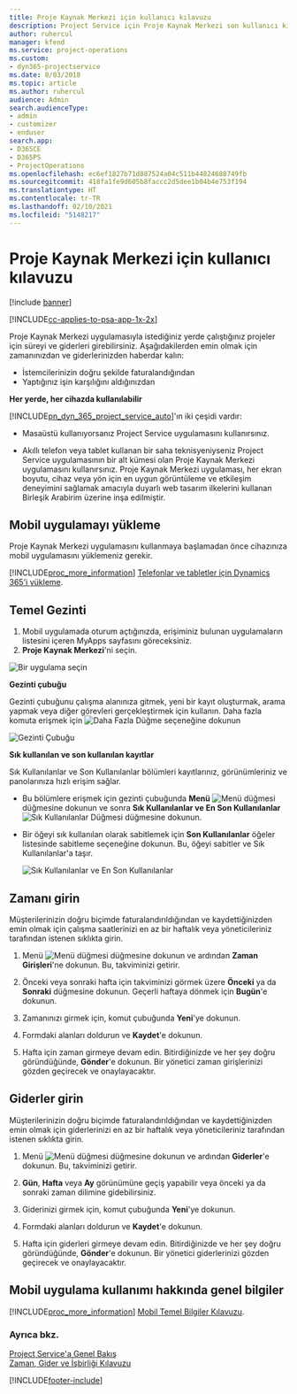 ```yaml
---
title: Proje Kaynak Merkezi için kullanıcı kılavuzu
description: Project Service için Proje Kaynak Merkezi son kullanıcı kılavuzu
author: ruhercul
manager: kfend
ms.service: project-operations
ms.custom:
- dyn365-projectservice
ms.date: 8/03/2018
ms.topic: article
ms.author: ruhercul
audience: Admin
search.audienceType:
- admin
- customizer
- enduser
search.app:
- D365CE
- D365PS
- ProjectOperations
ms.openlocfilehash: ec6ef1827b71d887524a04c511b44824688749fb
ms.sourcegitcommit: 418fa1fe9d605b8faccc2d5dee1b04b4e753f194
ms.translationtype: HT
ms.contentlocale: tr-TR
ms.lasthandoff: 02/10/2021
ms.locfileid: "5148217"
---
```

# <a name="user-guide-for-project-resource-hub"></a>Proje Kaynak Merkezi için kullanıcı kılavuzu

[!include [banner](../includes/psa-now-project-operations.md)]

[!INCLUDE[cc-applies-to-psa-app-1x-2x](../includes/cc-applies-to-psa-app-1x-2x.md)]

Proje Kaynak Merkezi uygulamasıyla istediğiniz yerde çalıştığınız projeler için süreyi ve giderleri girebilirsiniz. Aşağıdakilerden emin olmak için zamanınızdan ve giderlerinizden haberdar kalın:

- İstemcilerinizin doğru şekilde faturalandığından
- Yaptığınız işin karşılığını aldığınızdan

**Her yerde, her cihazda kullanılabilir**

[!INCLUDE[pn_dyn_365_project_service_auto](../includes/pn-dyn-365-project-service-auto.md)]'ın iki çeşidi vardır: 

- Masaüstü kullanıyorsanız Project Service uygulamasını kullanırsınız. 

- Akıllı telefon veya tablet kullanan bir saha teknisyeniyseniz Project Service uygulamasının bir alt kümesi olan Proje Kaynak Merkezi uygulamasını kullanırsınız. Proje Kaynak Merkezi uygulaması, her ekran boyutu, cihaz veya yön için en uygun görüntüleme ve etkileşim deneyimini sağlamak amacıyla duyarlı web tasarım ilkelerini kullanan Birleşik Arabirim üzerine inşa edilmiştir. 


## <a name="install-the-mobile-app"></a>Mobil uygulamayı yükleme
Proje Kaynak Merkezi uygulamasını kullanmaya başlamadan önce cihazınıza mobil uygulamasını yüklemeniz gerekir. 

[!INCLUDE[proc_more_information](../includes/proc-more-information.md)] [Telefonlar ve tabletler için Dynamics 365'i yükleme](https://docs.microsoft.com/dynamics365/mobile-app/install-dynamics-365-for-phones-and-tablets).

## <a name="basic-navigation"></a>Temel Gezinti
1.  Mobil uygulamada oturum açtığınızda, erişiminiz bulunan uygulamaların listesini içeren MyApps sayfasını göreceksiniz. 
2.  **Proje Kaynak Merkezi**'ni seçin.

![Bir uygulama seçin](media/chooseApp_1.png "Bir uygulama seçin")

**Gezinti çubuğu**

Gezinti çubuğunu çalışma alanınıza gitmek, yeni bir kayıt oluşturmak, arama yapmak veya diğer görevleri gerçekleştirmek için kullanın. Daha fazla komuta erişmek için ![Daha Fazla Düğme](media/MoreButton.png "Daha Fazla Düğme") seçeneğine dokunun

![Gezinti Çubuğu](media/NavBar_2.png "Gezinti Çubuğu")

**Sık kullanılan ve son kullanılan kayıtlar**

Sık Kullanılanlar ve Son Kullanılanlar bölümleri kayıtlarınız, görünümleriniz ve panolarınıza hızlı erişim sağlar. 

- Bu bölümlere erişmek için gezinti çubuğunda **Menü** ![Menü düğmesi](media/MenuButton.png "Menü düğmesi") düğmesine dokunun ve sonra **Sık Kullanılanlar ve En Son Kullanılanlar** ![Sık Kullanılanlar Düğmesi](media/FavButton.png "FAV düğmesi") düğmesine dokunun.

- Bir öğeyi sık kullanılan olarak sabitlemek için **Son Kullanılanlar** öğeler listesinde sabitleme seçeneğine dokunun. Bu, öğeyi sabitler ve Sık Kullanılanlar'a taşır.

  ![Sık Kullanılanlar ve En Son Kullanılanlar](media/Favs_3.png "Sık Kullanılanlar ve En Son Kullanılanlar")
 
## <a name="enter-time"></a>Zamanı girin
Müşterilerinizin doğru biçimde faturalandırıldığından ve kaydettiğinizden emin olmak için çalışma saatlerinizi en az bir haftalık veya yöneticileriniz tarafından istenen sıklıkta girin.

1. Menü ![Menü düğmesi](media/MenuButton.png "Menü düğmesi") düğmesine dokunun ve ardından **Zaman Girişleri**'ne dokunun. Bu, takviminizi getirir.

2. Önceki veya sonraki hafta için takviminizi görmek üzere **Önceki** ya da **Sonraki** düğmesine dokunun. Geçerli haftaya dönmek için **Bugün**'e dokunun.

3. Zamanınızı girmek için, komut çubuğunda **Yeni**'ye dokunun. 

4. Formdaki alanları doldurun ve **Kaydet**'e dokunun.

5. Hafta için zaman girmeye devam edin. Bitirdiğinizde ve her şey doğru göründüğünde, **Gönder**'e dokunun. Bir yönetici zaman girişlerinizi gözden geçirecek ve onaylayacaktır.

## <a name="enter-expenses"></a>Giderler girin 
Müşterilerinizin doğru biçimde faturalandırıldığından ve kaydettiğinizden emin olmak için giderlerinizi en az bir haftalık veya yöneticileriniz tarafından istenen sıklıkta girin.

1. Menü ![Menü düğmesi](media/MenuButton.png "Menü düğmesi") düğmesine dokunun ve ardından **Giderler**'e dokunun. Bu, takviminizi getirir.

2. **Gün**, **Hafta** veya **Ay** görünümüne geçiş yapabilir veya önceki ya da sonraki zaman dilimine gidebilirsiniz. 

3. Giderinizi girmek için, komut çubuğunda **Yeni**'ye dokunun. 

4. Formdaki alanları doldurun ve **Kaydet**'e dokunun.

5. Hafta için giderleri girmeye devam edin. Bitirdiğinizde ve her şey doğru göründüğünde, **Gönder**'e dokunun. Bir yönetici giderlerinizi gözden geçirecek ve onaylayacaktır.

## <a name="general-information-on-how-to-use-the-mobile-app"></a>Mobil uygulama kullanımı hakkında genel bilgiler 
[!INCLUDE[proc_more_information](../includes/proc-more-information.md)] [Mobil Temel Bilgiler Kılavuzu](https://docs.microsoft.com/dynamics365/mobile-app/dynamics-365-phones-tablets-users-guide).

### <a name="see-also"></a>Ayrıca bkz.  
 [Project Service'a Genel Bakış](../psa/overview.md)   
 [Zaman, Gider ve İşbirliği Kılavuzu](../psa/time-expense-collaboration-guide.md)   
 


[!INCLUDE[footer-include](../includes/footer-banner.md)]